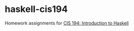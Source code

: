 # haskell-cis194
Homework assignments for [CIS 194: Introduction to Haskell](https://www.seas.upenn.edu/~cis194/spring13/lectures.html   )
